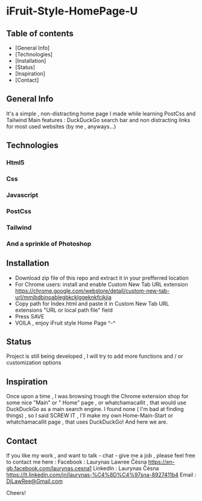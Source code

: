 # iFruit-Style-HomePage-U

## Table of contents

* [General Info]
* [Technologies]
* [Installation]
* [Status]
* [Inspiration]
* [Contact]

## General Info

It's a simple , non-distracting home page I made while learning PostCss and Tailwind
Main features : DuckDuckGo search bar and non distracting links for most used websites (by me , anyways...) 

## Technologies

### Html5
### Css 
### Javascript 
### PostCss
### Tailwind 
### And a sprinkle of Photoshop

## Installation

* Download zip file of this repo and extract it in your prefferred location 
* For Chrome users: install and enable Custom New Tab URL extension https://chrome.google.com/webstore/detail/custom-new-tab-url/mmjbdbjnoablegbkcklggeknkfcjkjia
* Copy path for Index.html and paste it in Custom New Tab URL extensions "URL or local path file" field 
* Press SAVE 
* VOILA , enjoy iFruit style Home Page ^-^

## Status 

Project is still being developed , I will try to add more functions and / or customization options 

## Inspiration

Once upon a time , I was browsing trough the Chrome extension shop for some nice "Main" or " Home" page , or whatchamacallit , that would use DuckDuckGo as a main search engine.
I found none ( I'm bad at finding things) , so I said SCREW IT , I'll make my own Home-Main-Start or whatchamacallit page , that uses DuckDuckGo!
And here we are.

## Contact 

If you like my work , and want to talk - chat - give me a job , please feel free to contact me here : 
Facebook : Laurynas Lawree Čėsna https://en-gb.facebook.com/laurynas.cesna1
LinkedIn : Laurynas Čėsna https://lt.linkedin.com/in/laurynas-%C4%8D%C4%97sna-8927411b4
Email : DjLawRee@Gmail.com

Cheers!
